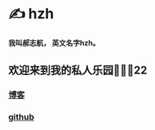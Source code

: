 # ️✍️ hzh
#### 我叫郝志航， 英文名字hzh。
## 欢迎来到我的私人乐园👏👏👏22

### [博客](https://hzh100.github.io/blogs)
### [github](https://github.com/hzh100)